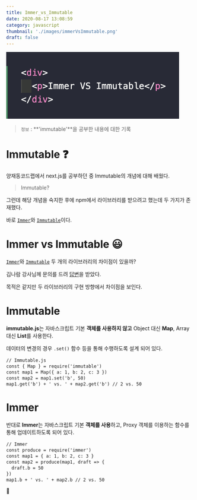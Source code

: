 ```yaml
---
title: Immer_vs_Immutable
date: 2020-08-17 13:08:59
category: javascript
thumbnail: './images/immerVsImmutable.png'
draft: false
---
```


![](./images/immerVsImmutable.png)

> `정보` : **'immutable'**을 공부한 내용에 대한 기록

# Immutable ❓

양재동코드랩에서 next.js를 공부하던 중 Immutable의 개념에 대해 배웠다.

> Immutable?

그런데 해당 개념을 숙지한 후에 npm에서 라이브러리를 받으려고 했는데 두 가지가 존재했다.

바로 [`Immer`](https://immerjs.github.io/immer/docs/introduction)와 [`Immutable`](https://immutable-js.github.io/immutable-js/)이다.

# Immer vs Immutable 😃

[`Immer`](https://immerjs.github.io/immer/docs/introduction)와 [`Immutable`](https://immutable-js.github.io/immutable-js/) 두 개의 라이브러리의 차이점이 있을까?

김나람 강사님께 문의를 드려 [답변](https://github.com/grotesq/codelab-next-js-3rd/issues/2)을 받았다.

목적은 같지만 두 라이브러리의 구현 방향에서 차이점을 보인다.

# Immutable

**immutable.js**는 자바스크립트 기본 **객체를 사용하지 않고** Object 대신 **Map**, Array 대신 **List**를 사용한다.

데이터의 변경의 경우 `.set()` 함수 등을 통해 수행하도록 설계 되어 있다.

```js{}
// Immutable.js
const { Map } = require('immutable')
const map1 = Map({ a: 1, b: 2, c: 3 })
const map2 = map1.set('b', 50)
map1.get('b') + ' vs. ' + map2.get('b') // 2 vs. 50
```

# Immer

반대로 **Immer**는 자바스크립트 기본 **객체를 사용**하고, Proxy 객체를 이용하는 함수를 통해 업데이트하도록 되어 있다.

```js{}
// Immer
const produce = require('immer')
const map1 = { a: 1, b: 2, c: 3 }
const map2 = produce(map1, draft => {
  draft.b = 50
})
map1.b + ' vs. ' + map2.b // 2 vs. 50
```

👋
